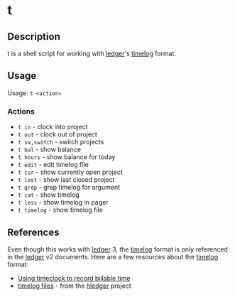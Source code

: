 # t #

## Description ##

t is a shell script for working with [ledger][]'s [timelog][] format.

## Usage ##

Usage: `t <action>`

### Actions ###

- `t in` - clock into project
- `t out` - clock out of project
- `t sw,switch` - switch projects
- `t bal` - show balance
- `t hours` - show balance for today
- `t edit` - edit timelog file
- `t cur` - show currently open project
- `t last` - show last closed project
- `t grep` - grep timelog for argument
- `t cat` - show timelog
- `t less` - show timelog in pager
- `t timelog` - show timelog file

## References ##

Even though this works with [ledger][] 3, the [timelog][] format is only referenced in the [ledger][] v2 documents.  Here are a few resources about the [timelog][] format:

- [Using timeclock to record billable time][timelog]
- [timelog files][htl] - from the [hledger][] project

[ledger]: http://ledger-cli.org
[timelog]: http://ledger-cli.org/2.6/ledger.html#Using-timeclock-to-record-billable-time
[htl]: http://hledger.org/MANUAL.html#timelog-files
[hledger]: http://hledger.org/
